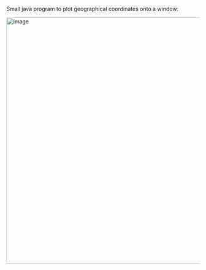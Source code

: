 Small java program to plot geographical coordinates onto a window:

<img width="812" height="642" alt="image" src="https://github.com/user-attachments/assets/0523ae28-46dc-4485-95a9-cc220d1cd275" />
